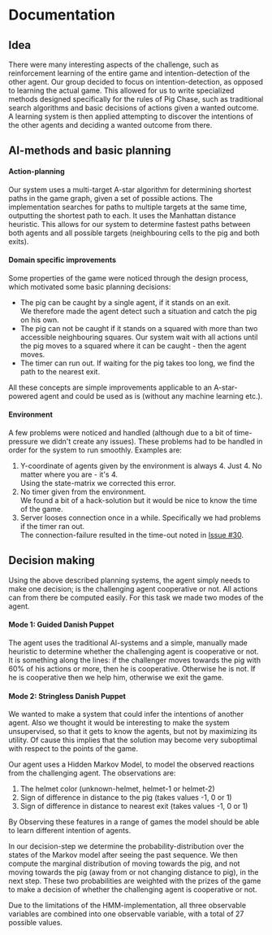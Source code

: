 # Documentation

## Idea
There were many interesting aspects of the challenge, such as reinforcement learning of the entire game and 
intention-detection of the other agent. Our group decided to focus on intention-detection, as opposed to learning the 
actual game. This allowed for us to write specialized methods designed specifically for the rules of Pig Chase, such 
as traditional search algorithms and basic decisions of actions given a wanted outcome. A learning system is then 
applied attempting to discover the intentions of the other agents and deciding a wanted outcome from there.

## AI-methods and basic planning

#### Action-planning
Our system uses a multi-target A-star algorithm for determining shortest paths in the game graph, given a set of 
possible actions. The implementation searches for paths to multiple targets at the same time, outputting the shortest 
path to each. It uses the Manhattan distance heuristic. This allows for our system to determine fastest paths between
both agents and all possible targets (neighbouring cells to the pig and both exits). 

#### Domain specific improvements

Some properties of the game were noticed through the design process, which motivated some basic planning decisions:
* The pig can be caught by a single agent, if it stands on an exit.  
  We therefore made the agent detect such a situation and catch the pig on his own.
* The pig can not be caught if it stands on a squared with more than two accessible neighbouring squares.
  Our system wait with all actions until the pig moves to a squared where it can be caught - then the agent moves. 
* The timer can run out.
  If waiting for the pig takes too long, we find the path to the nearest exit.

All these concepts are simple improvements applicable to an A-star-powered agent and could be used as is (without any 
machine learning etc.). 

#### Environment

A few problems were noticed and handled (although due to a bit of time-pressure we didn't create any issues). 
These problems had to be handled in order for the system to run smoothly. Examples are:
1. Y-coordinate of agents given by the environment is always 4. Just 4. No matter where you are - it's 4.  
  Using the state-matrix we corrected this error.
1. No timer given from the environment.  
  We found a bit of a hack-solution but it would be nice to know the time of the game.
1. Server looses connection once in a while.
  Specifically we had problems if the timer ran out.  
  The connection-failure resulted in the time-out noted in 
  [Issue #30](https://github.com/Microsoft/malmo-challenge/issues/30).
  
  
## Decision making
Using the above described planning systems, the agent simply needs to make one decision; is the challenging agent 
cooperative or not. All actions can from there be computed easily. For this task we made two modes of the agent. 

#### Mode 1: Guided Danish Puppet
The agent uses the traditional AI-systems and a simple, manually made heuristic to determine whether the challenging
agent is cooperative or not. It is something along the lines: if the challenger moves towards the pig with 60% of his 
actions or more, then he is cooperative. Otherwise he is not. If he is cooperative then we help him, otherwise we
exit the game. 

#### Mode 2: Stringless Danish Puppet
We wanted to make a system that could infer the intentions of another agent. Also we thought it would be interesting
to make the system unsupervised, so that it gets to know the agents, but not by maximizing its utility. Of cause
this implies that the solution may become very suboptimal with respect to the points of the game.  

Our agent uses a Hidden Markov Model, to model the observed reactions from the challenging agent. The observations are:
1. The helmet color (unknown-helmet, helmet-1 or helmet-2)
1. Sign of difference in distance to the pig (takes values -1, 0 or 1)
1. Sign of difference in distance to nearest exit (takes values -1, 0 or 1)  

By Observing these features in a range of games the model should be able to learn different intention of agents.  

In our decision-step we determine the probability-distribution over the states of the Markov model after seeing the 
past sequence. We then compute the marginal distribution of moving towards the pig, and not moving towards the pig 
(away from or not changing distance to pig), in the next step. These two probabilities are weighted with the 
prizes of the game to make a decision of whether the challenging agent is cooperative or not.  

Due to the limitations of the HMM-implementation, all three observable variables are combined into one observable
variable, with a total of 27 possible values.
